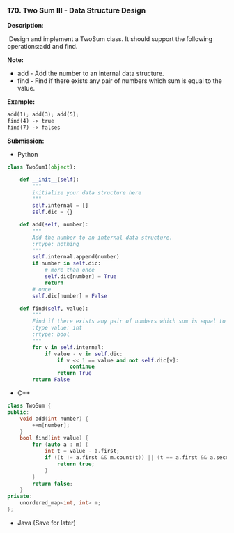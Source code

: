 ### 170. Two Sum III - Data Structure Design

**Description**:

​	Design and implement a TwoSum class. It should support the following operations:add and find.

**Note:**

- add - Add the number to an internal data structure.
- find - Find if there exists any pair of numbers which sum is equal to the value.

**Example:**

```reStructuredText
add(1); add(3); add(5);
find(4) -> true
find(7) -> falses
```



**Submission:**

- Python

```python
class TwoSum1(object):

    def __init__(self):
        """
        initialize your data structure here
        """
        self.internal = []
        self.dic = {}

    def add(self, number):
        """
        Add the number to an internal data structure.
        :rtype: nothing
        """
        self.internal.append(number)
        if number in self.dic:
            # more than once
            self.dic[number] = True
            return
        # once
        self.dic[number] = False

    def find(self, value):
        """
        Find if there exists any pair of numbers which sum is equal to the value.
        :type value: int
        :rtype: bool
        """
        for v in self.internal:
            if value - v in self.dic:
                if v << 1 == value and not self.dic[v]:
                    continue
                return True
        return False
```



- C++

```c++
class TwoSum {
public:
    void add(int number) {
        ++m[number];
    }
    bool find(int value) {
        for (auto a : m) {
            int t = value - a.first;
            if ((t != a.first && m.count(t)) || (t == a.first && a.second > 1)) {
                return true;
            }
        }
        return false;
    }
private:
    unordered_map<int, int> m;
};
```



- Java (Save for later)

```java

```



​	